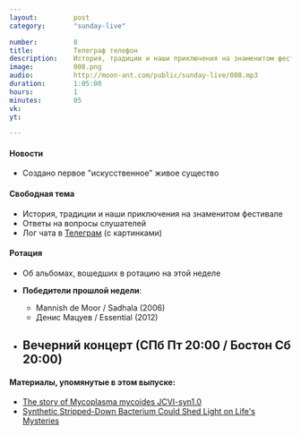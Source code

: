 ```yaml
---
layout:         post
category:       "sunday-live"

number:         8
title:          Телеграф телефон
description:    История, традиции и наши приключения на знаменитом фестивале.
image:          008.png
audio:          http://moon-ant.com/public/sunday-live/008.mp3
duration:       1:05:00
hours:          1
minutes:        05
vk:             
yt:             

---
```


#### Новости
- Создано первое "искусственное" живое существо

#### Свободная тема
- История, традиции и наши приключения на знаменитом фестивале
- Ответы на вопросы слушателей
- Лог чата в [Телеграм](http://j.mp/sunday-live) (с картинками)

#### Ротация
- Об альбомах, вошедших в ротацию на этой неделе
- **Победители прошлой недели**:
    - Mannish de Moor / Sadhala (2006)
    - Денис Мацуев / Essential (2012)

- **Вечерний концерт** (СПб Пт 20:00 / Бостон Сб 20:00)
    -

#### Материалы, упомянутые в этом выпуске:
- [The story of Mycoplasma mycoides JCVI-syn1.0](http://www.ncbi.nlm.nih.gov/pmc/articles/PMC3026460/)
- [Synthetic Stripped-Down Bacterium Could Shed Light on Life's Mysteries](http://www.nbcnews.com/health/health-news/little-cell-stripped-down-life-form-n545081)
